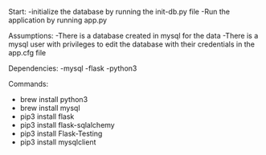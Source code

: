 Start: 
-initialize the database by running the init-db.py file
-Run the application by running app.py

Assumptions:
-There is a database created in mysql for the data
-There is a mysql user with privileges to edit the database with their credentials in the app.cfg file

Dependencies:
-mysql
-flask
-python3

Commands:
- brew install python3
- brew install mysql
- pip3 install flask
- pip3 install flask-sqlalchemy
- pip3 install Flask-Testing
- pip3 install mysqlclient
